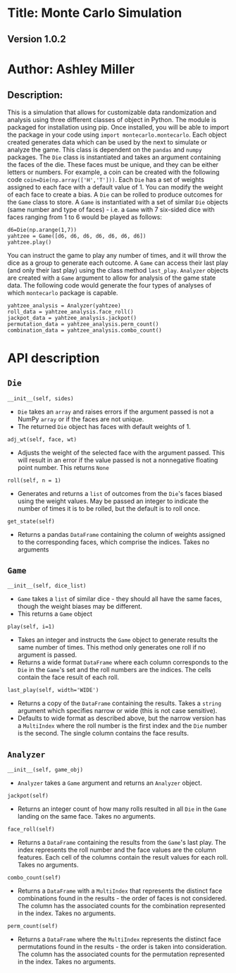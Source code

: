 # Title: Monte Carlo Simulation
## Version 1.0.2
# Author: Ashley Miller

## Description:
This is a simulation that allows for customizable data randomization and 
analysis using three different classes of object in Python. The module 
is packaged for installation using pip. Once installed, you will be able 
to import the package in your code using `import montecarlo.montecarlo`. 
Each object created generates data which can be used by the next to simulate
or analyze the game. This class is dependent on the `pandas` and `numpy`
packages. The `Die` class is instantiated and takes an argument containing 
the faces of the die. These faces must be unique, and they can be either 
letters or numbers. For example, a coin can be created with the
following code `coin=Die(np.array(['H','T']))`. Each `Die` has a set 
of weights assigned to each face with a default value of 1. You can modify
the weight of each face to create a bias. A `Die` can be rolled to produce 
outcomes for the `Game` class to store. A `Game` is instantiated with a set
of similar `Die` objects (same number and type of faces) - i.e. a `Game` with 
7 six-sided dice with faces ranging from 1 to 6 would be played as follows:

```{python}
d6=Die(np.arange(1,7))
yahtzee = Game([d6, d6, d6, d6, d6, d6, d6])
yahtzee.play()
```
You can instruct the game to play any number of times, and it will throw
the dice as a group to generate each outcome. A `Game` can access their
last play (and only their last play) using the class method `last_play`.
`Analyzer` objects are created with a `Game` argument to allow for analysis
of the game state data. The following code would generate the four types 
of analyses of which `montecarlo` package is capable.

```{python}
yahtzee_analysis = Analyzer(yahtzee)
roll_data = yahtzee_analysis.face_roll()
jackpot_data = yahtzee_analysis.jackpot()
permutation_data = yahtzee_analysis.perm_count()
combination_data = yahtzee_analysis.combo_count()
```

# API description
## `Die`
`__init__(self, sides)`
- `Die` takes an `array` and raises errors if the argument passed is
not a NumPy `array` or if the faces are not unique.
- The returned `Die` object has faces with default weights of 1.

`adj_wt(self, face, wt)`
- Adjusts the weight of the selected face with the argument
passed. This will result in an error if the value passed is not a
nonnegative floating point number. This returns `None`

`roll(self, n = 1)`
- Generates and returns a `list` of outcomes from the `Die`'s
faces biased using the weight values. May be passed an integer
to indicate the number of times it is to be rolled, but the
default is to roll once.

`get_state(self)`
- Returns a pandas `DataFrame` containing the column of weights assigned to
the corresponding faces, which comprise the indices. Takes no arguments

## `Game`
`__init__(self, dice_list)`
- `Game` takes a `list` of similar dice - they should all have the same
faces, though the weight biases may be different.
- This returns a `Game` object

`play(self, i=1)`
- Takes an integer and instructs the `Game` object to generate results
the same number of times. This method only generates one roll if no
argument is passed.
- Returns a wide format `DataFrame` where each column corresponds to
the `Die` in the `Game`'s set and the roll numbers are the indices.
The cells contain the face result of each roll.

`last_play(self, width='WIDE')`
- Returns a copy of the `DataFrame` containing the results. Takes a `string`
argument which specifies narrow or wide (this is not case sensitive).
- Defaults to wide format as described above, but the narrow
version has a `MultiIndex` where the roll number is the first index
and the `Die` number is the second. The single column contains
the face results.

## `Analyzer`
`__init__(self, game_obj)`
- `Analyzer` takes a `Game` argument and returns an `Analyzer` object.

`jackpot(self)`
- Returns an integer count of how many rolls resulted in all `Die` in
the `Game` landing on the same face. Takes no arguments.

`face_roll(self)`
- Returns a `DataFrame` containing the results from the `Game`'s last play.
The index represents the roll number and the face values are the column
features. Each cell of the columns contain the result values for each roll.
Takes no arguments.

`combo_count(self)`
- Returns a `DataFrame` with a `MultiIndex` that represents the distinct face
combinations found in the results - the order of faces is not considered.
The column has the associated counts for the combination represented in the
index. Takes no arguments.

`perm_count(self)`
- Returns a `DataFrame` where the `MultiIndex` represents the distinct face
permutations found in the results - the order is taken into consideration.
The column has the associated counts for the permutation represented in the
index. Takes no arguments.
